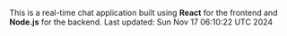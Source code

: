 This is a real-time chat application built using **React** for the frontend and **Node.js** for the backend.
Last updated: Sun Nov 17 06:10:22 UTC 2024
